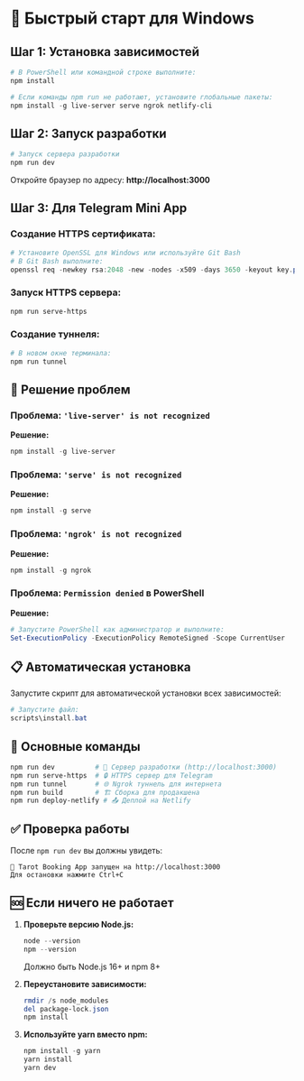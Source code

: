# 🚀 Быстрый старт для Windows

## Шаг 1: Установка зависимостей

```powershell
# В PowerShell или командной строке выполните:
npm install

# Если команды npm run не работают, установите глобальные пакеты:
npm install -g live-server serve ngrok netlify-cli
```

## Шаг 2: Запуск разработки

```powershell
# Запуск сервера разработки
npm run dev
```

Откройте браузер по адресу: **http://localhost:3000**

## Шаг 3: Для Telegram Mini App

### Создание HTTPS сертификата:
```powershell
# Установите OpenSSL для Windows или используйте Git Bash
# В Git Bash выполните:
openssl req -newkey rsa:2048 -new -nodes -x509 -days 3650 -keyout key.pem -out cert.pem
```

### Запуск HTTPS сервера:
```powershell
npm run serve-https
```

### Создание туннеля:
```powershell
# В новом окне терминала:
npm run tunnel
```

## 🔧 Решение проблем

### Проблема: `'live-server' is not recognized`
**Решение:**
```powershell
npm install -g live-server
```

### Проблема: `'serve' is not recognized`
**Решение:**
```powershell
npm install -g serve
```

### Проблема: `'ngrok' is not recognized`
**Решение:**
```powershell
npm install -g ngrok
```

### Проблема: `Permission denied` в PowerShell
**Решение:**
```powershell
# Запустите PowerShell как администратор и выполните:
Set-ExecutionPolicy -ExecutionPolicy RemoteSigned -Scope CurrentUser
```

## 📋 Автоматическая установка

Запустите скрипт для автоматической установки всех зависимостей:

```powershell
# Запустите файл:
scripts\install.bat
```

## 🎯 Основные команды

```powershell
npm run dev          # 🚀 Сервер разработки (http://localhost:3000)
npm run serve-https  # 🔒 HTTPS сервер для Telegram
npm run tunnel       # 🌐 Ngrok туннель для интернета
npm run build        # 🏗️ Сборка для продакшена
npm run deploy-netlify # 📤 Деплой на Netlify
```

## ✅ Проверка работы

После `npm run dev` вы должны увидеть:
```
🔮 Tarot Booking App запущен на http://localhost:3000
Для остановки нажмите Ctrl+C
```

## 🆘 Если ничего не работает

1. **Проверьте версию Node.js:**
   ```powershell
   node --version
   npm --version
   ```
   Должно быть Node.js 16+ и npm 8+

2. **Переустановите зависимости:**
   ```powershell
   rmdir /s node_modules
   del package-lock.json
   npm install
   ```

3. **Используйте yarn вместо npm:**
   ```powershell
   npm install -g yarn
   yarn install
   yarn dev
   ```